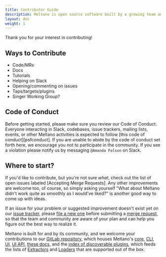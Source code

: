 ```yaml
---
title: Contributor Guide
description: Meltano is open source software built by a growing team and a community of contributors.
layout: doc
weight: 1
---
```


Thank you for your interest in contributing!


## Ways to Contribute

- Code/MRs
- Docs
- Tutorials
- Helping on Slack
- Opening/commenting on issues
- Taps/targets/plugins
- Singer Working Group?

 

## Code of Conduct

Before getting started, please make sure you review our Code of Conduct. Everyone interacting in Slack, codebases, issue trackers, mailing lists, events, or other Meltano activities is expected to follow [this code of conduct][psfconduct]. If you are unable to abide by the code of conduct set forth here, we encourage you not to participate in the community. If you see a violation please notify us by messaging `@Amanda Folson` on Slack.


## Where to start?

If you'd like to contribute, but you're not sure _what_, check out the list of open issues labeled [Accepting Merge Requests].
Any other improvements are welcome too, of course, so simply asking yourself "What about Meltano didn't work quite as smoothly as I would've liked?" is another good way to come up with ideas.

If an issue for your problem or suggested improvement doesn't exist yet on our [issue tracker](https://gitlab.com/meltano/meltano/-/issues),
please [file a new one](https://gitlab.com/meltano/meltano/-/issues/new) before submitting a [merge request](#merge-requests),
so that the team and community are aware of your plan and can help you figure out the best way to realize it.




Meltano is built for and by its community, and we welcome your contributions to our [GitLab repository](https://gitlab.com/meltano/meltano),
which houses Meltano's
[core](https://gitlab.com/meltano/meltano/-/tree/master/src/meltano/core),
[CLI](https://gitlab.com/meltano/meltano/-/tree/master/src/meltano/cli),
[UI](https://gitlab.com/meltano/meltano/-/tree/master/src/webapp),
[UI API](https://gitlab.com/meltano/meltano/-/tree/master/src/meltano/api),
[these docs](https://gitlab.com/meltano/meltano/-/tree/master/docs/src), and
the [index of discoverable plugins](#discoverable-plugins),
which feeds the lists of [Extractors](https://hub.meltano.com/extractors/) and [Loaders](https://hub.meltano.com/loaders/) that are supported out of the box.
